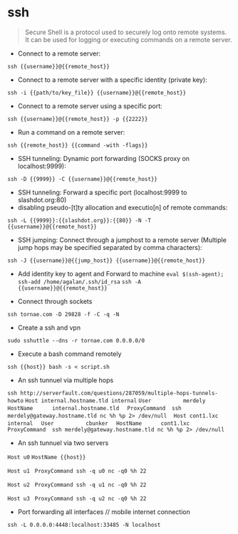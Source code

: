 # ssh

> Secure Shell is a protocol used to securely log onto remote systems.
> It can be used for logging or executing commands on a remote server.

- Connect to a remote server:

`ssh {{username}}@{{remote_host}}`

- Connect to a remote server with a specific identity (private key):

`ssh -i {{path/to/key_file}} {{username}}@{{remote_host}}`

- Connect to a remote server using a specific port:

`ssh {{username}}@{{remote_host}} -p {{2222}}`

- Run a command on a remote server:

`ssh {{remote_host}} {{command -with -flags}}`

- SSH tunneling: Dynamic port forwarding (SOCKS proxy on localhost:9999):

`ssh -D {{9999}} -C {{username}}@{{remote_host}}`

- SSH tunneling: Forward a specific port (localhost:9999 to slashdot.org:80) 
- disabling pseudo-[t]ty allocation and executio[n] of remote commands:

`ssh -L {{9999}}:{{slashdot.org}}:{{80}} -N -T {{username}}@{{remote_host}}`

- SSH jumping: Connect through a jumphost to a remote server (Multiple jump hops may be specified separated by comma characters):

`ssh -J {{username}}@{{jump_host}} {{username}}@{{remote_host}}`

- Add identity key to agent and Forward to machine
`eval $(ssh-agent); ssh-add /home/agalan/.ssh/id_rsa`
`ssh -A {{username}}@{{remote_host}}`

- Connect through sockets

`ssh tornae.com -D 29828 -f -C -q -N`

- Create a ssh and vpn

`sudo sshuttle --dns -r tornae.com 0.0.0.0/0`

- Execute a bash command remotely

`ssh {{host}} bash -s < script.sh`


- An ssh tunnuel via multiple hops

`ssh http://serverfault.com/questions/287059/multiple-hops-tunnels-howto`
`Host internal.hostname.tld internal`
`User          merdely`
`  HostName      internal.hostname.tld`
`  ProxyCommand  ssh merdely@gateway.hostname.tld nc %h %p 2> /dev/null`
``
``
`Host cont1.lxc internal`
`  User          cbunker`
`  HostName      cont1.lxc`
`  ProxyCommand  ssh merdely@gateway.hostname.tld nc %h %p 2> /dev/null`

- An ssh tunnuel via two servers

`Host u0`
`HostName {{host}}`

`Host u1`
` ProxyCommand ssh -q u0 nc -q0 %h 22`

`Host u2`
` ProxyCommand ssh -q u1 nc -q0 %h 22`

`Host u3`
` ProxyCommand ssh -q u2 nc -q0 %h 22`


- Port forwarding all interfaces // mobile internet connection

`ssh -L 0.0.0.0:4448:localhost:33485 -N localhost`


